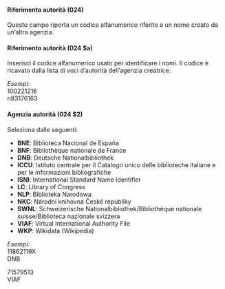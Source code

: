 #### Riferimento autorità (024)

Questo campo riporta un codice alfanumerico riferito a un nome creato da un’altra agenzia. 

#### Riferimento autorità (024 $a)

Inserisci il codice alfanumerico usato per identificare i nomi. Il codice è ricavato dalla lista di voci d’autorità dell’agenzia creatrice.

_Esempi:_  
100221216  
n83176163

#### Agenzia autorità (024 $2)

Seleziona dalle seguenti:

- **BNE**: Biblioteca Nacional de España
- **BNF**: Bibliothèque nationale de France
- **DNB**: Deutsche Nationalbibliothek
- **ICCU**: Istituto centrale per il Catalogo unico delle biblioteche italiane e per le informazioni bibliografiche
- **ISNI**: International Standard Name Identifier
- **LC**: Library of Congress
- **NLP**: Biblioteka Narodowa
- **NKC**: Národní knihovna České republiky 
- **SWNL**: Schweizerische Nationalbibliothek/Bibliothèque nationale suisse/Biblioteca nazionale svizzera
- **VIAF**: Virtual International Authority File
- **WKP**: Wikidata (Wikipedia)

_Esempi:_  
11862119X  
DNB  
   
71579513  
VIAF